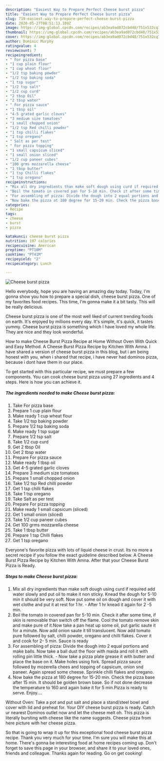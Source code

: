 ```yaml
---
description: "Easiest Way to Prepare Perfect Cheese burst pizza"
title: "Easiest Way to Prepare Perfect Cheese burst pizza"
slug: 719-easiest-way-to-prepare-perfect-cheese-burst-pizza
date: 2020-05-27T08:51:13.109Z
image: https://img-global.cpcdn.com/recipes/ab3ea9ad072cbd48/751x532cq70/cheese-burst-pizza-recipe-main-photo.jpg
thumbnail: https://img-global.cpcdn.com/recipes/ab3ea9ad072cbd48/751x532cq70/cheese-burst-pizza-recipe-main-photo.jpg
cover: https://img-global.cpcdn.com/recipes/ab3ea9ad072cbd48/751x532cq70/cheese-burst-pizza-recipe-main-photo.jpg
author: Dominic Murphy
ratingvalue: 4
reviewcount: 7
recipeingredient:
- " For pizza base"
- "1 cup plain flour"
- "1 cup wheat flour"
- "1/2 tsp baking powder"
- "1/2 tsp baking soda"
- "1 tsp sugar"
- "1/2 tsp salt"
- "1/2 cup curd"
- "2 tbsp Oil"
- "2 tbsp water"
- " For pizza sauce"
- "1 tbsp oil"
- "4-5 grated garlic cloves"
- "3 medium size tomatoes"
- "1 small chopped onion"
- "1/2 tsp Red chilli powder"
- "1 tsp chilli flakes"
- "1 tsp oregano"
- " Salt as per test"
- " For pizza topping"
- "1 small capsicum sliced"
- "1 small onion sliced"
- "1/2 cup paneer cubes"
- "100 grms mozzarella cheese"
- "1 tbsp butter"
- "1 tsp Chilli flakes"
- "1 tsp oregano"
recipeinstructions:
- "Mix all dry ingredients than make soft dough using curd if required add water slowly and put oil to make it non sticky. Knead the dough for 5-10 min it should be very soft. Now put some oil on dough and cover it with wet clothe and put it at rest for 1 hr.  After 1 hr knead it again for 2 -5 min."
- "Boil the tomato in covered pan for 5-10 min. Check it after some time, if skin is removable than switch off the flame. Cool the tomato remove skin and make pure of it.Now take a pan heat up some oil, put garlic saute it for a minute. Now add onion saute it till translucent. Now add tomato pure followed by salt, chilli powder, oregano and chilli flakes. Cover it and cook for 2- 5 min. Sauce is ready"
- "For assembling of pizza: Divide the dough into 2 equal portions and make balls. Now take a ball dust the floor with maida and roll it with rolling pin little thick. Now take a pizza plate grease it with butter and place the base on it. Make holes using fork. Spread pizza sauce followed by mozerella chees and topping of capsicum, onion snd paneer. Again spread some cheese. Sprinkle chilli flakes and oregano."
- "Now bake the pizza at 180 degree for 15-20 min. Check the pizza base after 15 min. It should be golden brown base. So if not done decrease the temperature to 160 and again bake it for 5 min.Pizza is ready to serve. Enjoy...."
categories:
- Recipe
tags:
- cheese
- burst
- pizza

katakunci: cheese burst pizza 
nutrition: 197 calories
recipecuisine: American
preptime: "PT10M"
cooktime: "PT41M"
recipeyield: "2"
recipecategory: Lunch

---
```



![Cheese burst pizza](https://img-global.cpcdn.com/recipes/ab3ea9ad072cbd48/751x532cq70/cheese-burst-pizza-recipe-main-photo.jpg)

Hello everybody, hope you are having an amazing day today. Today, I'm gonna show you how to prepare a special dish, cheese burst pizza. One of my favorites food recipes. This time, I'm gonna make it a bit tasty. This will be really delicious.

Cheese burst pizza is one of the most well liked of current trending foods on earth. It's enjoyed by millions every day. It's simple, it's quick, it tastes yummy. Cheese burst pizza is something which I have loved my whole life. They are nice and they look wonderful.

How to make Cheese Burst Pizza Recipe at Home Without Oven With Quick and Easy Method. A Cheese Burst Pizza Recipe by Kitchen With Amna. I have shared a version of cheese burst pizza in this blog, but i am being honest with you, when i shared that recipe, i have never had dominos pizza, because i dont have them in our place.


To get started with this particular recipe, we must prepare a few components. You can cook cheese burst pizza using 27 ingredients and 4 steps. Here is how you can achieve it.

<!--inarticleads1-->

##### The ingredients needed to make Cheese burst pizza:

1. Take  For pizza base
1. Prepare 1 cup plain flour
1. Make ready 1 cup wheat flour
1. Take 1/2 tsp baking powder
1. Prepare 1/2 tsp baking soda
1. Make ready 1 tsp sugar
1. Prepare 1/2 tsp salt
1. Take 1/2 cup curd
1. Get 2 tbsp Oil
1. Get 2 tbsp water
1. Prepare  For pizza sauce
1. Make ready 1 tbsp oil
1. Get 4-5 grated garlic cloves
1. Prepare 3 medium size tomatoes
1. Prepare 1 small chopped onion
1. Take 1/2 tsp Red chilli powder
1. Get 1 tsp chilli flakes
1. Take 1 tsp oregano
1. Take  Salt as per test
1. Prepare  For pizza topping
1. Make ready 1 small capsicum (sliced)
1. Get 1 small onion (sliced)
1. Take 1/2 cup paneer cubes
1. Get 100 grms mozzarella cheese
1. Take 1 tbsp butter
1. Prepare 1 tsp Chilli flakes
1. Get 1 tsp oregano


Everyone&#39;s favorite pizza with lots of liquid cheese in crust. Its no more a secret recipe if you follow the exact guideline described below. A Cheese Burst Pizza Recipe by Kitchen With Amna. After that your Cheese Burst Pizza is Ready. 

<!--inarticleads2-->

##### Steps to make Cheese burst pizza:

1. Mix all dry ingredients than make soft dough using curd if required add water slowly and put oil to make it non sticky. Knead the dough for 5-10 min it should be very soft. Now put some oil on dough and cover it with wet clothe and put it at rest for 1 hr.  - After 1 hr knead it again for 2 -5 min.
1. Boil the tomato in covered pan for 5-10 min. Check it after some time, if skin is removable than switch off the flame. Cool the tomato remove skin and make pure of it.Now take a pan heat up some oil, put garlic saute it for a minute. Now add onion saute it till translucent. Now add tomato pure followed by salt, chilli powder, oregano and chilli flakes. Cover it and cook for 2- 5 min. Sauce is ready
1. For assembling of pizza: Divide the dough into 2 equal portions and make balls. Now take a ball dust the floor with maida and roll it with rolling pin little thick. - Now take a pizza plate grease it with butter and place the base on it. Make holes using fork. Spread pizza sauce followed by mozerella chees and topping of capsicum, onion snd paneer. Again spread some cheese. Sprinkle chilli flakes and oregano.
1. Now bake the pizza at 180 degree for 15-20 min. Check the pizza base after 15 min. It should be golden brown base. So if not done decrease the temperature to 160 and again bake it for 5 min.Pizza is ready to serve. Enjoy....


Without Oven: Take a pot and put salt and place a stand/steel bowl and cover with lid and preheat for. Your DIY cheese burst pizza is ready. Catch ur nearest Dominos outlet now and let the cheese melt oh. This pizza is literally bursting with cheese like the name suggests. Cheese pizza from here picture with her cheese pizza. 

So that is going to wrap it up for this exceptional food cheese burst pizza recipe. Thank you very much for your time. I'm sure you will make this at home. There's gonna be interesting food at home recipes coming up. Don't forget to save this page in your browser, and share it to your loved ones, friends and colleague. Thanks again for reading. Go on get cooking!
